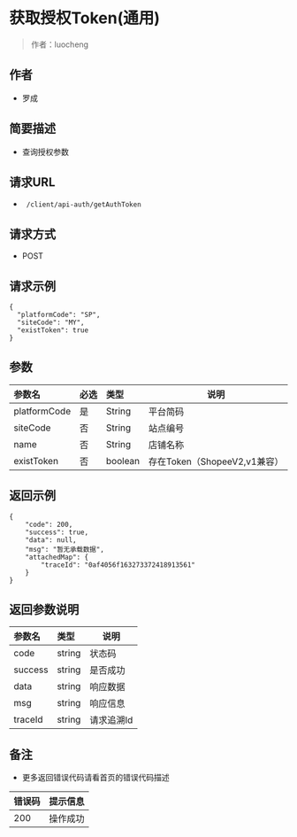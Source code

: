 # 获取授权Token(通用)

> 作者：luocheng

## 作者

- 罗成
    
## 简要描述

- 查询授权参数

## 请求URL
- ` /client/api-auth/getAuthToken`
  
## 请求方式
- POST

## 请求示例 

``` 
{
  "platformCode": "SP",
  "siteCode": "MY",
  "existToken": true
}
```

## 参数

|参数名|必选|类型|说明|
|:----    |:---|:----- |-----   |
|platformCode |是  |String | 平台简码    |
|siteCode |否  |String | 站点编号    |
|name |否  |String | 店铺名称    |
|existToken |否  |boolean | 存在Token（ShopeeV2,v1兼容）    |



## 返回示例 

``` 
{
    "code": 200,
    "success": true,
    "data": null,
    "msg": "暂无承载数据",
    "attachedMap": {
        "traceId": "0af4056f163273372418913561"
    }
}
```

## 返回参数说明

|参数名|类型|说明|
|:-----  |:-----|-----                           |
|code | string   | 状态码 |
|success | string   | 是否成功 |
|data | string   | 响应数据 |
|msg | string   | 响应信息 |
|traceId | string   | 请求追溯Id |





## 备注 

- 更多返回错误代码请看首页的错误代码描述

|错误码|提示信息|
|:----    |:---|
|200 |操作成功  |